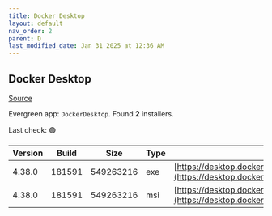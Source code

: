 ```yaml
---
title: Docker Desktop
layout: default
nav_order: 2
parent: D
last_modified_date: Jan 31 2025 at 12:36 AM
---
```


## Docker Desktop

[Source](https://www.docker.com/products/docker-desktop/)

Evergreen app: `DockerDesktop`. Found **2** installers.

Last check: 🟢

| Version | Build  | Size      | Type | URI                                                                                                                                                                    |
| ------- | ------ | --------- | ---- | ---------------------------------------------------------------------------------------------------------------------------------------------------------------------- |
| 4.38.0  | 181591 | 549263216 | exe  | [https://desktop.docker.com/win/main/amd64/181591/Docker%20Desktop%20Installer.exe](https://desktop.docker.com/win/main/amd64/181591/Docker%20Desktop%20Installer.exe) |
| 4.38.0  | 181591 | 549263216 | msi  | [https://desktop.docker.com/win/main/amd64/181591/DockerDesktop.msi](https://desktop.docker.com/win/main/amd64/181591/DockerDesktop.msi)                               |

